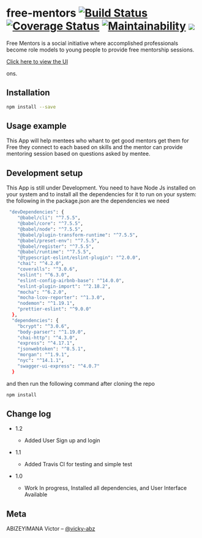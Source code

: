 # free-mentors [![Build Status](https://travis-ci.org/victor-abz/free-mentors.svg?branch=ft-integrating-coveralls-%23168236739)](https://travis-ci.org/victor-abz/free-mentors) [![Coverage Status](https://coveralls.io/repos/github/victor-abz/free-mentors/badge.svg?branch=ft-integrating-coveralls-%23168236739)](https://coveralls.io/github/victor-abz/free-mentors?branch=ft-integrating-coveralls-%23168236739) [![Maintainability](https://api.codeclimate.com/v1/badges/a99a88d28ad37a79dbf6/maintainability)](https://codeclimate.com/github/codeclimate/codeclimate/maintainability)  <a href="https://codeclimate.com/github/codeclimate/codeclimate/test_coverage"><img src="https://api.codeclimate.com/v1/badges/a99a88d28ad37a79dbf6/test_coverage" /></a>
Free Mentors is a social initiative where accomplished professionals become role models to young people to provide free mentorship sessions.

[Click here to view the UI](https://victor-abz.github.io/free-mentors/ui/)

ons.


## Installation


```sh
npm install --save
```



## Usage example

This App will help mentees who whant to get good mentors get them for Free
they connect to each based on skills and the mentor can provide mentoring session 
based on questions asked by mentee.


## Development setup

This App is still under Development. You need to have Node Js installed on your system and to install all the dependencies for it to run on your system:
the following in the package.json are the dependencies we need

```sh
 "devDependencies": {
    "@babel/cli": "^7.5.5",
    "@babel/core": "^7.5.5",
    "@babel/node": "^7.5.5",
    "@babel/plugin-transform-runtime": "^7.5.5",
    "@babel/preset-env": "^7.5.5",
    "@babel/register": "^7.5.5",
    "@babel/runtime": "^7.5.5",
    "@typescript-eslint/eslint-plugin": "^2.0.0",
    "chai": "^4.2.0",
    "coveralls": "^3.0.6",
    "eslint": "^6.3.0",
    "eslint-config-airbnb-base": "^14.0.0",
    "eslint-plugin-import": "^2.18.2",
    "mocha": "^6.2.0",
    "mocha-lcov-reporter": "^1.3.0",
    "nodemon": "^1.19.1",
    "prettier-eslint": "^9.0.0"
  },
  "dependencies": {
    "bcrypt": "^3.0.6",
    "body-parser": "^1.19.0",
    "chai-http": "^4.3.0",
    "express": "^4.17.1",
    "jsonwebtoken": "^8.5.1",
    "morgan": "^1.9.1",
    "nyc": "^14.1.1",
    "swagger-ui-express": "^4.0.7"
  }
  ```
and then run the following command after cloning the repo

```sh
npm install
```
## Change log
* 1.2
    * Added User Sign up and login
* 1.1
    * Added Travis CI for testing and simple test

* 1.0
    * Work In progress, Installed all dependencies, and User Interface Available
    


## Meta

ABIZEYIMANA Victor – [@vicky-abz](https://twitter.com/vicky_abz)

